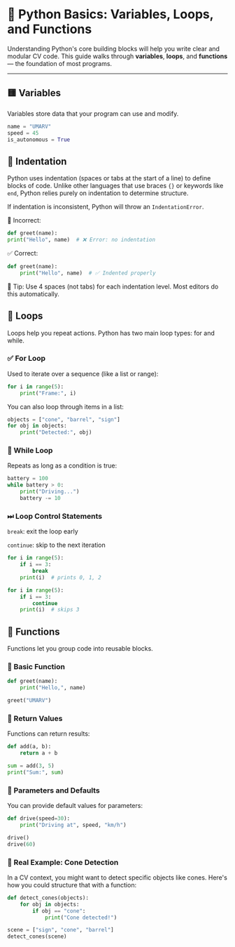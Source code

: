 # 🧮 Python Basics: Variables, Loops, and Functions

Understanding Python's core building blocks will help you write clear and modular CV code. This guide walks through **variables**, **loops**, and **functions** — the foundation of most programs.

---

## 🟨 Variables

Variables store data that your program can use and modify.

```python
name = "UMARV"
speed = 45
is_autonomous = True
```

## 🧱 Indentation
Python uses indentation (spaces or tabs at the start of a line) to define blocks of code. Unlike other languages that use braces `{}` or keywords like `end`, Python relies purely on indentation to determine structure.

If indentation is inconsistent, Python will throw an `IndentationError`.

🚫 Incorrect:
```python
def greet(name):
print("Hello", name)  # ❌ Error: no indentation
```

✅ Correct:
```python
def greet(name):
    print("Hello", name)  # ✅ Indented properly
```
📌 Tip: Use 4 spaces (not tabs) for each indentation level. Most editors do this automatically.

## 🔁 Loops

Loops help you repeat actions. Python has two main loop types: for and while.

### ✅ For Loop
Used to iterate over a sequence (like a list or range):

```python
for i in range(5):
    print("Frame:", i)
```
You can also loop through items in a list:
```python
objects = ["cone", "barrel", "sign"]
for obj in objects:
    print("Detected:", obj)
```

### 🔄 While Loop
Repeats as long as a condition is true:

```python
battery = 100
while battery > 0:
    print("Driving...")
    battery -= 10
```

### ⏭ Loop Control Statements
`break`: exit the loop early

`continue`: skip to the next iteration

```python
for i in range(5):
    if i == 3:
        break
    print(i)  # prints 0, 1, 2

for i in range(5):
    if i == 3:
        continue
    print(i)  # skips 3
```

## 🧩 Functions
Functions let you group code into reusable blocks.

### 🧱 Basic Function
```python
def greet(name):
    print("Hello,", name)

greet("UMARV")
```
### 🧮 Return Values
Functions can return results:

```python
def add(a, b):
    return a + b

sum = add(3, 5)
print("Sum:", sum)
```
### 🧰 Parameters and Defaults
You can provide default values for parameters:

```python
def drive(speed=30):
    print("Driving at", speed, "km/h")

drive()
drive(60)
```

### 🔌 Real Example: Cone Detection
In a CV context, you might want to detect specific objects like cones. Here's how you could structure that with a function:

```python
def detect_cones(objects):
    for obj in objects:
        if obj == "cone":
            print("Cone detected!")

scene = ["sign", "cone", "barrel"]
detect_cones(scene)
```